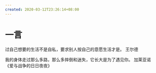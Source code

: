 ```yaml
---
created: 2020-03-12T23:26:14+08:00
---
```


# 一言

过自己想要的生活不是自私，要求别人按自己的意愿生活才是。
王尔德

我的身体走过那么多路，那么多摔倒和迷失，它长大是为了遇见你。
加莱亚诺《爱与战争的日日夜夜》